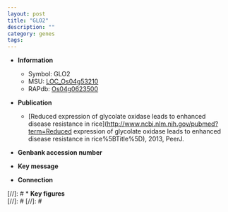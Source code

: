 ```yaml
---
layout: post
title: "GLO2"
description: ""
category: genes
tags: 
---
```


* **Information**  
    + Symbol: GLO2  
    + MSU: [LOC_Os04g53210](http://rice.plantbiology.msu.edu/cgi-bin/ORF_infopage.cgi?orf=LOC_Os04g53210)  
    + RAPdb: [Os04g0623500](http://rapdb.dna.affrc.go.jp/viewer/gbrowse_details/irgsp1?name=Os04g0623500)  

* **Publication**  
    + [Reduced expression of glycolate oxidase leads to enhanced disease resistance in rice](http://www.ncbi.nlm.nih.gov/pubmed?term=Reduced expression of glycolate oxidase leads to enhanced disease resistance in rice%5BTitle%5D), 2013, PeerJ.

* **Genbank accession number**  

* **Key message**  

* **Connection**  

[//]: # * **Key figures**  
[//]: # 
[//]: # 
